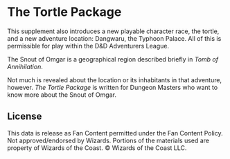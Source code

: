 # The Tortle Package

This supplement also introduces a new playable character race, the tortle, and a new adventure location: Dangwaru, the Typhoon Palace. All of this is permissible for play within the D&D Adventurers League.

The Snout of Omgar is a geographical region described briefly in *Tomb of Annihilation*.

Not much is revealed about the location or its inhabitants in that adventure, however. *The Tortle Package* is written for Dungeon Masters who want to know more about the Snout of Omgar.

## License

This data is release as Fan Content permitted under the Fan Content Policy. Not approved/endorsed by Wizards. Portions of the materials used are property of Wizards of the Coast. © Wizards of the Coast LLC.
